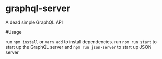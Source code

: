 # graphql-server
A dead simple GraphQL API

#Usage


run ```npm install``` or ```yarn add``` to install dependencies.
run ```npm run start``` to start up the GraphQL server
and ```npm run json-server``` to start up JSON server
